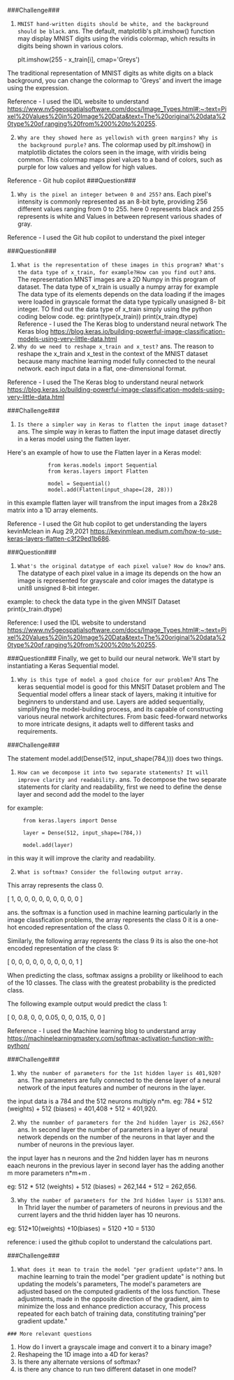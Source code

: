 ###Challenge###
1. `MNIST hand-written digits should be white, and the background should be black`.
ans. The default, matplotlib's plt.imshow() function may display MNIST digits using the viridis colormap, which results in digits being shown in various colors. 
     
     plt.imshow(255 - x_train[i], cmap='Greys')

 The traditional representation of MNIST digits as white digits on a black background, you can change the colormap to 'Greys' and invert the image using the expression.

 Reference - I used the IDL website to understand https://www.nv5geospatialsoftware.com/docs/Image_Types.html#:~:text=Pixel%20Values%20in%20Image%20Data&text=The%20original%20data%20type%20of,ranging%20from%200%20to%20255.


2. `Why are they showed here as yellowish with green margins? Why is the background purple?`
ans. The colormap used by plt.imshow() in matplotlib dictates the colors seen in the image, with viridis being common. This colormap maps pixel values to a band of colors, such as purple for low values and yellow for high values. 

 Reference - Git hub copilot
###Question###
1. `Why is the pixel an integer between 0 and 255?`
ans. Each pixel's intensity is commonly represented as an 8-bit byte, providing 256 different values ranging from 0 to 255. 
here 0 represents black and 255 represents is white and Values in between represent various shades of gray.
 
 Reference - I used the Git hub copilot to understand the pixel integer

###Question###

1. `What is the representation of these images in this program? What's the data type of x_train, for example?How can you find out?`
ans. The representation MNST images are a 2D Numpy  in this program of dataset.
     The data type of x_train is usually a numpy array for example The data type of its elements depends on the data loading if the images were loaded in grayscale format the data type typically unasigned 8- bit integer. 
     TO find out the data type of  x_train simply using the python coding below code.
     eg:
     print(type(x_train))
     print(x_train.dtype)
 Reference - I used the The Keras blog to understand neural network
         The Keras blog https://blog.keras.io/building-powerful-image-classification-models-using-very-little-data.html
2. `Why do we need to reshape x_train and x_test?`
ans. The reason to reshape the x_train and x_test in the context of the MNIST dataset  because many machine learning model fully connected to the neural network. each input data in a flat, one-dimensional format.

 Reference - I used the The Keras blog to understand neural network https://blog.keras.io/building-powerful-image-classification-models-using-very-little-data.html

        

###Challenge###

1. `Is there a simpler way in Keras to flatten the input image dataset?`
ans. The simple way in keras to flatten the input image dataset directly in a keras model using the flatten layer.

Here's an example of how to use the Flatten layer in a Keras model:

                 from keras.models import Sequential
                 from keras.layers import Flatten

                 model = Sequential()
                 model.add(Flatten(input_shape=(28, 28)))
in this example flatten layer will transfrom the input images from a 28x28 matrix into a 1D array elements.

 Reference - I used the Git hub copilot to get understanding the layers
kevinMclean in Aug 29,2021 https://kevinmlean.medium.com/how-to-use-keras-layers-flatten-c3f29ed1b686.


###Question###

1. `What's the original datatype of each pixel value? How do know?`
ans. The datatype of each pixel value in a image its depends on the how an image is represented 
for grayscale and color images the datatype is unit8 unsigned 8-bit integer.

example: to check the data type in the given MNSIT Dataset
        print(x_train.dtype)

 Reference: I used the IDL website to understand https://www.nv5geospatialsoftware.com/docs/Image_Types.html#:~:text=Pixel%20Values%20in%20Image%20Data&text=The%20original%20data%20type%20of,ranging%20from%200%20to%20255.

###Question###
Finally, we get to build our neural network. We'll start by instantiating a Keras Sequential model.

1. `Why is this type of model a good choice for our problem?`
Ans The keras sequential model is good for this MNSIT Dataset problem and The Sequential model offers a linear stack of layers, making it intuitive for beginners to understand and use. Layers are added sequentially, simplifying the model-building process, and its capable of constructing various neural network architectures. From basic feed-forward networks to more intricate designs, it adapts well to different tasks and requirements. 

###Challenge###

The statement model.add(Dense(512, input_shape(784,))) does two things.

1. `How can we decompose it into two separate statements? It will improve clarity and readability.`
ans.  To decompose  the two separate statements for clarity and readability, first we need to define the dense layer and second add the model to the layer

for example:
         
         from keras.layers import Dense

         layer = Dense(512, input_shape=(784,))

         model.add(layer)

in this way it will improve the clarity and readability.


2. `What is softmax? Consider the following output array.`

This array represents the class 0.

[ 1, 0, 0, 0, 0, 0, 0, 0, 0, 0 ]

ans. the softmax is a function used in machine learning particularly in the image classfication problems, the array represents the class 0 it is a one-hot encoded representation of the class 0.

Similarly, the following array represents the class 9 its is also the one-hot encoded representation of the class 9:

[ 0, 0, 0, 0, 0, 0, 0, 0, 0, 1 ]

When predicting the class, softmax assigns a probility or likelihood to each of the 10 classes. The class with the greatest probability is the predicted class.

The following example output would predict the class 1:

[ 0, 0.8, 0, 0, 0.05, 0, 0, 0.15, 0, 0 ]

 Reference - I used the  Machine learning blog to understand array https://machinelearningmastery.com/softmax-activation-function-with-python/

###Challenge###
1. `Why the number of parameters for the 1st hidden layer is 401,920?`
ans. The parameters are fully connected to the dense layer of a neural network of the input features and number of neurons in the layer.

the input data is a 784 and the 512 neurons multiply n*m.
eg: 784 * 512 (weights) + 512 (biases) = 401,408 + 512 = 401,920.

2. `Why the numnber of parameters for the 2nd hidden layer is 262,656?`
ans. In second layer the number of parameters in a layer of neural network depends on the number of the neurons in that layer and the number of neurons in the previous layer.

the input layer has n neurons and the 2nd hidden layer has m neurons eaach neurons in the previous layer in second layer has the adding another m more parameters  n*m+m .

eg:  512 * 512 (weights) + 512 (biases) = 262,144 + 512 = 262,656.


3. `Why the number of parameters for the 3rd hidden layer is 5130?`
ans. In Thrid layer the number of parameters of neurons in previous and the current layers and the thrid hidden layer has 10 neurons.

eg: 512*10(weights) +10(biases) = 5120 +10 = 5130

reference: i used the github copilot  to understand the calculations part.

###Challenge###
1. `What does it mean to train the model "per gradient update"?`
ans. In machine learning to train the model "per gradient update" is nothing but updating the models's parameters, The model's parameters are adjusted based on the computed gradients of the loss function. These adjustments, made in the opposite direction of the gradient, aim to minimize the loss and enhance prediction accuracy, This process repeated for each batch of training data, constituting training"per gradient update." 

`### More relevant questions`
1. How do I invert a grayscale image and convert it to a binary image? 
2. Reshapeing the 1D image into a 4D for keras?
3. Is there any alternate versions of softmax?
4. is there any chance to run two different dataset in one model?